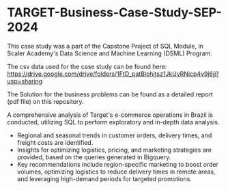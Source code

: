 # TARGET-Business-Case-Study-SEP-2024
This case study was a part of the Capstone Project of SQL Module, in Scaler Academy's Data Science and Machine Learning (DSML) Program.

The csv data used for the case study can be found here: https://drive.google.com/drive/folders/1FtD_patBlohjtsz1JkUvRNicp4v9j6jj?usp=sharing

The Solution for the business problems can be found as a detailed report (pdf file) on this repository. 

A comprehensive analysis of Target's e-commerce operations in Brazil is conducted, utilizing SQL to perform exploratory and in-depth data analysis. 
* Regional and seasonal trends in customer orders, delivery times, and freight costs are identified.
* Insights for optimizing logistics, pricing, and marketing strategies are provided, based on the queries generated in Bigquery.
* Key recommendations include region-specific marketing to boost order volumes, optimizing logistics to reduce delivery times in remote areas, and leveraging high-demand periods for targeted promotions.


